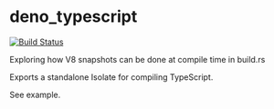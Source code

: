# deno_typescript

[![Build Status](https://travis-ci.com/ry/deno_typescript.svg?branch=master)](https://travis-ci.com/ry/deno_typescript)

Exploring how V8 snapshots can be done at compile time in build.rs

Exports a standalone Isolate for compiling TypeScript.

See example.

